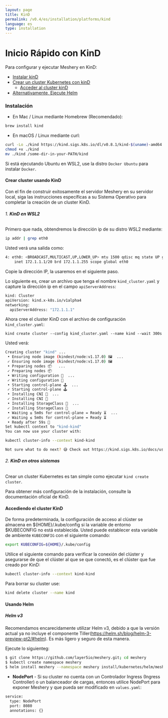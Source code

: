 ```yaml
---
layout: page
title: KinD
permalink: /v0.4/es/installation/platforms/kind
language: es
type: installation
---
```


# Inicio Rápido con KinD

Para configurar y ejecutar Meshery en KinD:

- [Instalar kinD](#instalación)
- [Crear un cluster Kubernetes con kinD](#crear-cluster-usando-kind)
  - [Acceder al cluster kinD](#Accediendo-el-cluster-kind)
- [Alternativamente, Ejecute Helm](#usando-helm)

### **Instalación**

- En Mac / Linux mediante Homebrew (Recomendado):

```powershell
brew install kind
```

- En macOS / Linux mediante curl:

```bash
curl -Lo ./kind https://kind.sigs.k8s.io/dl/v0.8.1/kind-$(uname)-amd64
chmod +x ./kind
mv ./kind /some-dir-in-your-PATH/kind
```

Si está ejecutando Ubuntu en WSL2, use la distro `Docker Ubuntu` para instalar `Docker`.

#### **Crear cluster usando KinD**

Con el fin de construir exitosamente el servidor Meshery en su servidor local, siga las instrucciones específicas a su Sistema Operativo para completar la creación de un cluster KinD.

###### 1. **KinD en WSL2**

Primero que nada, obtendremos la dirección ip de su distro WSL2 mediante:

```bash
ip addr | grep eth0
```

Usted verá una salida como:

```bash
4: eth0: <BROADCAST,MULTICAST,UP,LOWER_UP> mtu 1500 qdisc mq state UP group default qlen 1000
    inet 172.1.1.1/20 brd 172.1.1.255 scope global eth0
```

Copie la dirección IP, la usaremos en el siguiente paso.

Lo siguiente es, crear un archivo que tenga el nombre `kind_cluster.yaml` y capture la dirección ip en el campo `apiServerAddress`:

```bash
kind: Cluster
apiVersion: kind.x-k8s.io/v1alpha4
networking:
  apiServerAddress: "172.1.1.1"
```

Ahora cree el cluster KinD con el archivo de configuración `kind_cluster.yaml`:

```
kind create cluster --config kind_cluster.yaml --name kind --wait 300s
```

Usted verá:

```bash
Creating cluster "kind" ...
 • Ensuring node image (kindest/node:v1.17.0) 🖼  ...
 ✓ Ensuring node image (kindest/node:v1.17.0) 🖼
 • Preparing nodes 📦   ...
 ✓ Preparing nodes 📦
 • Writing configuration 📜  ...
 ✓ Writing configuration 📜
 • Starting control-plane 🕹️  ...
 ✓ Starting control-plane 🕹️
 • Installing CNI 🔌  ...
 ✓ Installing CNI 🔌
 • Installing StorageClass 💾  ...
 ✓ Installing StorageClass 💾
 • Waiting ≤ 5m0s for control-plane = Ready ⏳  ...
 ✓ Waiting ≤ 5m0s for control-plane = Ready ⏳
 • Ready after 59s 💚
Set kubectl context to "kind-kind"
You can now use your cluster with:

kubectl cluster-info --context kind-kind

Not sure what to do next? 😅 Check out https://kind.sigs.k8s.io/docs/user/quick-start/
```

###### 2. **KinD en otros sistemas**

Crear un cluster Kubernetes es tan simple como ejecutar `kind create cluster`.

Para obtener más configuración de la instalación, consulte la documentación oficial de KinD.

#### **Accediendo el cluster KinD**

De forma predeterminada, la configuración de acceso al clúster se almacena en ${HOME}/.kube/config si la variable de entorno $KUBECONFIG no está establecida. Usted puede establecer esta variable de ambiente `KUBECONFIG` con el siguiente comando:

```bash
export KUBECONFIG=${HOME}/.kube/config
```

Utilice el siguiente comando para verificar la conexión del clúster y asegurarse de que el clúster al que se que conectó, es el clúster que fue creado por KinD:

```bash
kubectl cluster-info --context kind-kind
```

Para borrar su cluster use:

```bash
kind delete cluster --name kind
```

#### **Usando Helm**

##### **Helm v3**

Recomendamos encarecidamente utilizar Helm v3, debido a que la versión actual ya no incluye el componente Tiller(https://helm.sh/blog/helm-3-preview-pt2/#helm). Es más ligero y seguro de esta manera.

Ejecute lo siguienteg:

```bash
$ git clone https://github.com/layer5io/meshery.git; cd meshery
$ kubectl create namespace meshery
$ helm install meshery --namespace meshery install/kubernetes/helm/meshery
```

- **NodePort** - Si su cluster no cuenta con un Controlador Ingress (Ingress Controller) o un balanceador de cargas, entonces utilice NodePort para exponer Meshery y que pueda ser modificado en `values.yaml`:

```bash
service:
  type: NodePort
  port: 8080
  annotations: {}
```
